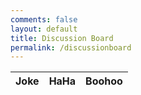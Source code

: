 ```yaml
---
comments: false
layout: default
title: Discussion Board
permalink: /discussionboard
---
```


<html>
<table>
  <thead>
  <tr>
    <th>Joke</th>
    <th>HaHa</th>
    <th>Boohoo</th>
  </tr>
  </thead>
  <tbody id="result">
    <!-- javascript generated data -->
  </tbody>
</table>
<script>
// prepare HTML defined "result" container for new output
const resultContainer = document.getElementById("result");
// keys for joke reactions
const HAHA = "haha";
const BOOHOO = "boohoo";
// prepare fetch urls
const url = "https://chat.stu.nighthawkcodingsociety.com/api/jokes";
const like_url = url + "/like/";  // haha reaction
const jeer_url = url + "/jeer/";  // boohoo reaction
// prepare fetch GET options
const options = {
  method: 'GET', // *GET, POST, PUT, DELETE, etc.
  mode: 'cors', // no-cors, *cors, same-origin
  cache: 'default', // *default, no-cache, reload, force-cache, only-if-cached
  credentials: 'omit', // include, *same-origin, omit
  headers: {
    'Content-Type': 'application/json'
    // 'Content-Type': 'application/x-www-form-urlencoded',
  },
};
// prepare fetch PUT options, clones with JS Spread Operator (...)
const put_options = {...options, method: 'PUT'}; // clones and replaces method
// fetch the API
fetch(url, options)
  // response is a RESTful "promise" on any successful fetch
  .then(response => {
    // check for response errors
    if (response.status !== 200) {
        error('GET API response failure: ' + response.status);
        return;
    }
    // valid response will have JSON data
    response.json().then(data => {
        console.log(data);
        for (const row of data) {
          // make "tr element" for each "row of data"
          const tr = document.createElement("tr");
          // td for joke cell
          const joke = document.createElement("td");
            joke.innerHTML = row.id + ". " + row.joke;  // add fetched data to innerHTML
          // td for haha cell with onclick actions
          const haha = document.createElement("td");
            const haha_but = document.createElement('button');
            haha_but.id = HAHA+row.id   // establishes a HAHA JS id for cell
            haha_but.innerHTML = row.haha;  // add fetched "haha count" to innerHTML
            haha_but.onclick = function () {
              // onclick function call with "like parameters"
              reaction(HAHA, like_url+row.id, haha_but.id);  
            };
            haha.appendChild(haha_but);  // add "haha button" to haha cell
          // td for boohoo cell with onclick actions
          const boohoo = document.createElement("td");
            const boohoo_but = document.createElement('button');
            boohoo_but.id = BOOHOO+row.id  // establishes a BOOHOO JS id for cell
            boohoo_but.innerHTML = row.boohoo;  // add fetched "boohoo count" to innerHTML
            boohoo_but.onclick = function () {
              // onclick function call with "jeer parameters"
              reaction(BOOHOO, jeer_url+row.id, boohoo_but.id);  
            };
            boohoo.appendChild(boohoo_but);  // add "boohoo button" to boohoo cell
          // this builds ALL td's (cells) into tr (row) element
          tr.appendChild(joke);
          tr.appendChild(haha);
          tr.appendChild(boohoo);
          // this adds all the tr (row) work above to the HTML "result" container
          resultContainer.appendChild(tr);
        }
    })
})
// catch fetch errors (ie Nginx ACCESS to server blocked)
.catch(err => {
  error(err + " " + url);
});
// Reaction function to likes or jeers user actions
function reaction(type, put_url, elemID) {
  // fetch the API
  fetch(put_url, put_options)
  // response is a RESTful "promise" on any successful fetch
  .then(response => {
    // check for response errors
    if (response.status !== 200) {
        error("PUT API response failure: " + response.status)
        return;  // api failure
    }
    // valid response will have JSON data
    response.json().then(data => {
        console.log(data);
        // Likes or Jeers updated/incremented
        if (type === HAHA) // like data element
          document.getElementById(elemID).innerHTML = data.haha;  // fetched haha data assigned to haha Document Object Model (DOM)
        else if (type === BOOHOO) // jeer data element
          document.getElementById(elemID).innerHTML = data.boohoo;  // fetched boohoo data assigned to boohoo Document Object Model (DOM)
        else
          error("unknown type: " + type);  // should never occur
    })
  })
  // catch fetch errors (ie Nginx ACCESS to server blocked)
  .catch(err => {
    error(err + " " + put_url);
  });
}
// Something went wrong with actions or responses
function error(err) {
  // log as Error in console
  console.error(err);
  // append error to resultContainer
  const tr = document.createElement("tr");
  const td = document.createElement("td");
  td.innerHTML = err;
  tr.appendChild(td);
  resultContainer.appendChild(tr);
}
</script>
</html>
